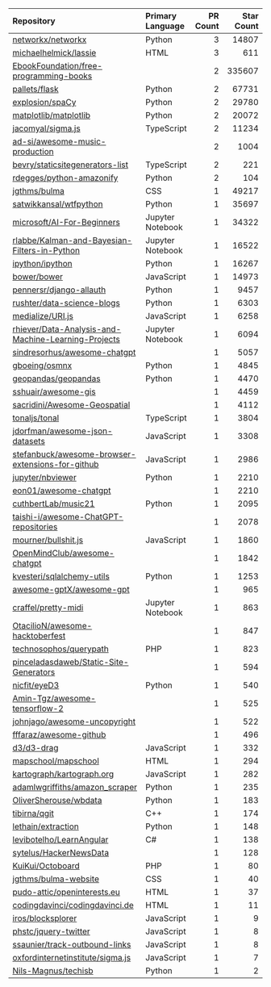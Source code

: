 | Repository | Primary Language | PR Count | Star Count |
| :-- | :-- | --: | --: |
| [networkx/networkx](https://github.com/networkx/networkx) | Python | 3 | 14807 |
| [michaelhelmick/lassie](https://github.com/michaelhelmick/lassie) | HTML | 3 | 611 |
| [EbookFoundation/free-programming-books](https://github.com/EbookFoundation/free-programming-books) |  | 2 | 335607 |
| [pallets/flask](https://github.com/pallets/flask) | Python | 2 | 67731 |
| [explosion/spaCy](https://github.com/explosion/spaCy) | Python | 2 | 29780 |
| [matplotlib/matplotlib](https://github.com/matplotlib/matplotlib) | Python | 2 | 20072 |
| [jacomyal/sigma.js](https://github.com/jacomyal/sigma.js) | TypeScript | 2 | 11234 |
| [ad-si/awesome-music-production](https://github.com/ad-si/awesome-music-production) |  | 2 | 1004 |
| [bevry/staticsitegenerators-list](https://github.com/bevry/staticsitegenerators-list) | TypeScript | 2 | 221 |
| [rdegges/python-amazonify](https://github.com/rdegges/python-amazonify) | Python | 2 | 104 |
| [jgthms/bulma](https://github.com/jgthms/bulma) | CSS | 1 | 49217 |
| [satwikkansal/wtfpython](https://github.com/satwikkansal/wtfpython) | Python | 1 | 35697 |
| [microsoft/AI-For-Beginners](https://github.com/microsoft/AI-For-Beginners) | Jupyter Notebook | 1 | 34322 |
| [rlabbe/Kalman-and-Bayesian-Filters-in-Python](https://github.com/rlabbe/Kalman-and-Bayesian-Filters-in-Python) | Jupyter Notebook | 1 | 16522 |
| [ipython/ipython](https://github.com/ipython/ipython) | Python | 1 | 16267 |
| [bower/bower](https://github.com/bower/bower) | JavaScript | 1 | 14973 |
| [pennersr/django-allauth](https://github.com/pennersr/django-allauth) | Python | 1 | 9457 |
| [rushter/data-science-blogs](https://github.com/rushter/data-science-blogs) | Python | 1 | 6303 |
| [medialize/URI.js](https://github.com/medialize/URI.js) | JavaScript | 1 | 6258 |
| [rhiever/Data-Analysis-and-Machine-Learning-Projects](https://github.com/rhiever/Data-Analysis-and-Machine-Learning-Projects) | Jupyter Notebook | 1 | 6094 |
| [sindresorhus/awesome-chatgpt](https://github.com/sindresorhus/awesome-chatgpt) |  | 1 | 5057 |
| [gboeing/osmnx](https://github.com/gboeing/osmnx) | Python | 1 | 4845 |
| [geopandas/geopandas](https://github.com/geopandas/geopandas) | Python | 1 | 4470 |
| [sshuair/awesome-gis](https://github.com/sshuair/awesome-gis) |  | 1 | 4459 |
| [sacridini/Awesome-Geospatial](https://github.com/sacridini/Awesome-Geospatial) |  | 1 | 4112 |
| [tonaljs/tonal](https://github.com/tonaljs/tonal) | TypeScript | 1 | 3804 |
| [jdorfman/awesome-json-datasets](https://github.com/jdorfman/awesome-json-datasets) | JavaScript | 1 | 3308 |
| [stefanbuck/awesome-browser-extensions-for-github](https://github.com/stefanbuck/awesome-browser-extensions-for-github) | JavaScript | 1 | 2986 |
| [jupyter/nbviewer](https://github.com/jupyter/nbviewer) | Python | 1 | 2210 |
| [eon01/awesome-chatgpt](https://github.com/eon01/awesome-chatgpt) |  | 1 | 2210 |
| [cuthbertLab/music21](https://github.com/cuthbertLab/music21) | Python | 1 | 2095 |
| [taishi-i/awesome-ChatGPT-repositories](https://github.com/taishi-i/awesome-ChatGPT-repositories) |  | 1 | 2078 |
| [mourner/bullshit.js](https://github.com/mourner/bullshit.js) | JavaScript | 1 | 1860 |
| [OpenMindClub/awesome-chatgpt](https://github.com/OpenMindClub/awesome-chatgpt) |  | 1 | 1842 |
| [kvesteri/sqlalchemy-utils](https://github.com/kvesteri/sqlalchemy-utils) | Python | 1 | 1253 |
| [awesome-gptX/awesome-gpt](https://github.com/awesome-gptX/awesome-gpt) |  | 1 | 965 |
| [craffel/pretty-midi](https://github.com/craffel/pretty-midi) | Jupyter Notebook | 1 | 863 |
| [OtacilioN/awesome-hacktoberfest](https://github.com/OtacilioN/awesome-hacktoberfest) |  | 1 | 847 |
| [technosophos/querypath](https://github.com/technosophos/querypath) | PHP | 1 | 823 |
| [pinceladasdaweb/Static-Site-Generators](https://github.com/pinceladasdaweb/Static-Site-Generators) |  | 1 | 594 |
| [nicfit/eyeD3](https://github.com/nicfit/eyeD3) | Python | 1 | 540 |
| [Amin-Tgz/awesome-tensorflow-2](https://github.com/Amin-Tgz/awesome-tensorflow-2) |  | 1 | 525 |
| [johnjago/awesome-uncopyright](https://github.com/johnjago/awesome-uncopyright) |  | 1 | 522 |
| [fffaraz/awesome-github](https://github.com/fffaraz/awesome-github) |  | 1 | 496 |
| [d3/d3-drag](https://github.com/d3/d3-drag) | JavaScript | 1 | 332 |
| [mapschool/mapschool](https://github.com/mapschool/mapschool) | HTML | 1 | 294 |
| [kartograph/kartograph.org](https://github.com/kartograph/kartograph.org) | JavaScript | 1 | 282 |
| [adamlwgriffiths/amazon_scraper](https://github.com/adamlwgriffiths/amazon_scraper) | Python | 1 | 235 |
| [OliverSherouse/wbdata](https://github.com/OliverSherouse/wbdata) | Python | 1 | 183 |
| [tibirna/qgit](https://github.com/tibirna/qgit) | C++ | 1 | 174 |
| [lethain/extraction](https://github.com/lethain/extraction) | Python | 1 | 148 |
| [levibotelho/LearnAngular](https://github.com/levibotelho/LearnAngular) | C# | 1 | 138 |
| [sytelus/HackerNewsData](https://github.com/sytelus/HackerNewsData) |  | 1 | 128 |
| [KuiKui/Octoboard](https://github.com/KuiKui/Octoboard) | PHP | 1 | 80 |
| [jgthms/bulma-website](https://github.com/jgthms/bulma-website) | CSS | 1 | 40 |
| [pudo-attic/openinterests.eu](https://github.com/pudo-attic/openinterests.eu) | HTML | 1 | 37 |
| [codingdavinci/codingdavinci.de](https://github.com/codingdavinci/codingdavinci.de) | HTML | 1 | 11 |
| [iros/blocksplorer](https://github.com/iros/blocksplorer) | JavaScript | 1 | 9 |
| [phstc/jquery-twitter](https://github.com/phstc/jquery-twitter) | JavaScript | 1 | 8 |
| [ssaunier/track-outbound-links](https://github.com/ssaunier/track-outbound-links) | JavaScript | 1 | 8 |
| [oxfordinternetinstitute/sigma.js](https://github.com/oxfordinternetinstitute/sigma.js) | JavaScript | 1 | 7 |
| [Nils-Magnus/techisb](https://github.com/Nils-Magnus/techisb) | Python | 1 | 2 |
